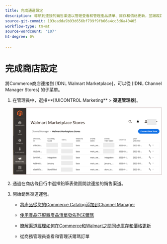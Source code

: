 ```yaml
---
title: 完成通道設定
description: 導航到連接的銷售渠道以管理查看和管理產品清單、庫存和價格更新，並跟蹤訂單
source-git-commit: 193eadda9b93d656bf799f9fb66a4cc3d6a40405
workflow-type: tm+mt
source-wordcount: '107'
ht-degree: 0%

---
```



# 完成商店設定

將Commerce商店連接到 [!DNL Walmart Marketplace]，可以從 [!DNL Channel Manager Stores] 的子菜單。

1. 在管理員中，選擇**[!UICONTROL Marketing** > **渠道管理器**]。

   ![[!DNL Walmart Marketplace API key] 配置頁](assets/connect-commerce-store-config.png)

1. 通過在商店條目行中選擇鉛筆表徵圖開啟連接的銷售渠道。

1. 開始銷售渠道運營。

   - [將產品從您的Commerce Catalog添加到Channel Manager](add-products-to-connected-channel.md)

   - [使用產品匹配將產品清單發佈到沃爾瑪](publish-listings-to-marketplace.md)

   - [瞭解渠道經理如何在Commerce和Walmart之間同步庫存和價格更新](inventory-and-price-updates.md)

   - 從商務管理員查看和管理沃爾瑪訂單

